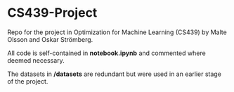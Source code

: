 # CS439-Project
Repo for the project in Optimization for Machine Learning (CS439) by Malte Olsson and Oskar Strömberg. 

All code is self-contained in **notebook.ipynb** and commented where deemed necessary.

The datasets in **/datasets** are redundant but were used in an earlier stage of the project.


